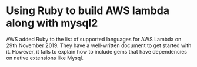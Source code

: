 # Using Ruby to build AWS lambda along with mysql2

AWS added Ruby to the list of supported languages for AWS Lambda on 29th November 2019. They have a well-written document to get started with it. However, it fails to explain how to include gems that have dependencies on native extensions like Mysql.
